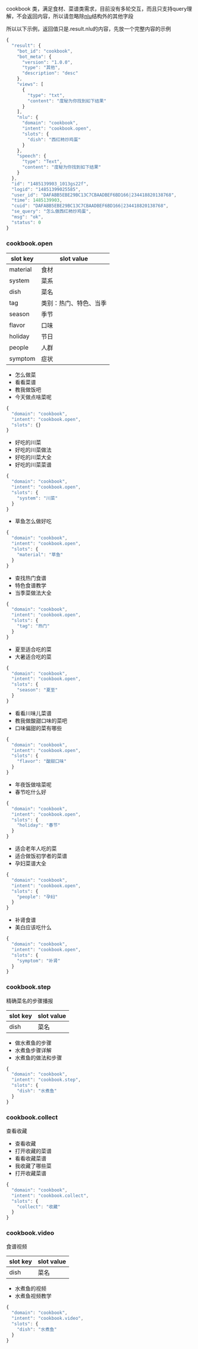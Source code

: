cookbook 类，满足食材、菜谱类需求，目前没有多轮交互，而且只支持query理解，不会返回内容，所以请忽略除[nlu](../OPENAPI_README.md#nlu)结构外的其他字段

所以以下示例，返回值只是.result.nlu的内容，先放一个完整内容的示例

```javascript
{
  "result": {
    "bot_id": "cookbook",
    "bot_meta": {
      "version": "1.0.0",
      "type": "其他",
      "description": "desc"
    },
    "views": [
      {
        "type": "txt",
        "content": "度秘为你找到如下结果"
      }
    ],
    "nlu": {
      "domain": "cookbook",
      "intent": "cookbook.open",
      "slots": {
        "dish": "西红柿炒鸡蛋"
      }
    },
    "speech": {
      "type": "Text",
      "content": "度秘为你找到如下结果"
    }
  },
  "id": "1485139903_1013gs22f",
  "logid": "14851399025585",
  "user_id": "DAFABB5EBE29BC13C7CBAADBEF6BD166|234418820138768",
  "time": 1485139903,
  "cuid": "DAFABB5EBE29BC13C7CBAADBEF6BD166|234418820138768",
  "se_query": "怎么做西红柿炒鸡蛋",
  "msg": "ok",
  "status": 0
}
```

### cookbook.open

slot key|slot value
--------|----------
material|食材
system|菜系
dish|菜名
tag|类别：热门、特色、当季
season|季节
flavor|口味
holiday|节日
people|人群
symptom|症状

- 怎么做菜
- 看看菜谱
- 教我做饭吧
- 今天做点啥菜呢

```javascript
{
  "domain": "cookbook",
  "intent": "cookbook.open",
  "slots": {}
}
```


- 好吃的川菜
- 好吃的川菜做法
- 好吃的川菜大全
- 好吃的川菜菜谱

```javascript
{
  "domain": "cookbook",
  "intent": "cookbook.open",
  "slots": {
    "system": "川菜"
  }
}
```

- 草鱼怎么做好吃

```javascript
{
  "domain": "cookbook",
  "intent": "cookbook.open",
  "slots": {
    "material": "草鱼"
  }
}
```

- 查找热门食谱
- 特色食谱教学
- 当季菜做法大全

```javascript
{
  "domain": "cookbook",
  "intent": "cookbook.open",
  "slots": {
    "tag": "热门"
  }
}
```

- 夏至适合吃的菜
- 大暑适合吃的菜

```javascript
{
  "domain": "cookbook",
  "intent": "cookbook.open",
  "slots": {
    "season": "夏至"
  }
}
```

- 看看川味儿菜谱
- 教我做酸甜口味的菜吧
- 口味偏甜的菜有哪些

```javascript
{
  "domain": "cookbook",
  "intent": "cookbook.open",
  "slots": {
    "flavor": "酸甜口味"
  }
}
```

- 年夜饭做啥菜呢
- 春节吃什么好

```javascript
{
  "domain": "cookbook",
  "intent": "cookbook.open",
  "slots": {
    "holiday": "春节"
  }
}
```

- 适合老年人吃的菜
- 适合做饭初学者的菜谱
- 孕妇菜谱大全

```javascript
{
  "domain": "cookbook",
  "intent": "cookbook.open",
  "slots": {
    "people": "孕妇"
  }
}
```

- 补肾食谱
- 美白应该吃什么

```javascript
{
  "domain": "cookbook",
  "intent": "cookbook.open",
  "slots": {
    "symptom": "补肾"
  }
}
```


### cookbook.step
精确菜名的步骤播报

slot key|slot value
--------|----------
dish|菜名

- 做水煮鱼的步骤
- 水煮鱼步骤详解
- 水煮鱼的做法和步骤

```javascript
{
  "domain": "cookbook",
  "intent": "cookbook.step",
  "slots": {
    "dish": "水煮鱼"
  }
}
```

### cookbook.collect
查看收藏

- 查看收藏
- 打开收藏的菜谱
- 看看收藏菜谱
- 我收藏了哪些菜
- 打开收藏菜谱

```javascript
{
  "domain": "cookbook",
  "intent": "cookbook.collect",
  "slots": {
    "collect": "收藏"
  }
}
```

### cookbook.video
食谱视频


slot key|slot value
--------|----------
dish|菜名

- 水煮鱼的视频
- 水煮鱼视频教学

```javascript
{
  "domain": "cookbook",
  "intent": "cookbook.video",
  "slots": {
    "dish": "水煮鱼"
  }
}
```
